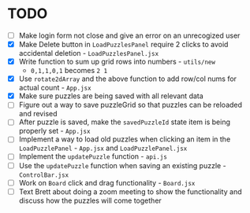 # TODO
- [ ] Make login form not close and give an error on an unrecogized user
- [x] Make Delete button in `LoadPuzzlesPanel` require 2 clicks to avoid accidental deletion - `LoadPuzzlesPanel.jsx`
- [x] Write function to sum up grid rows into numbers - `utils/new`
  - `0,1,1,0,1` becomes `2 1`
- [x] Use `rotate2dArray` and the above function to add row/col nums for actual count  - `App.jsx` 
- [x] Make sure puzzles are being saved with all relevant data
- [ ] Figure out a way to save puzzleGrid so that puzzles can be reloaded and revised
- [ ] After puzzle is saved, make the `savedPuzzleId` state item is being properly set - `App.jsx`
- [ ] Implement a way to load old puzzles when clicking an item in the `LoadPuzzlePanel` - `App.jsx` and `LoadPuzzlePanel.jsx`
- [ ] Implement the `updatePuzzle` function - `api.js`
- [ ] Use the `updatePuzzle` function when saving an existing puzzle - `ControlBar.jsx`
- [ ] Work on `Board` click and drag functionality - `Board.jsx`
- [ ] Text Brett about doing a zoom meeting to show the functionality and discuss how the puzzles will come together
